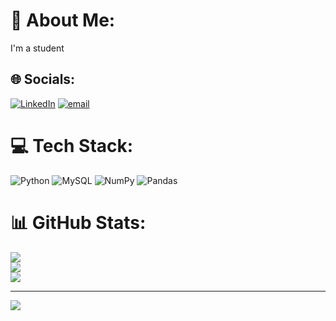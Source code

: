 # 💫 About Me:
I'm a student


## 🌐 Socials:
[![LinkedIn](https://img.shields.io/badge/LinkedIn-%230077B5.svg?logo=linkedin&logoColor=white)](https://linkedin.com/in/https://www.linkedin.com/in/shivananda-sidraybagi?lipi=urn%3Ali%3Apage%3Ad_flagship3_profile_view_base_contact_details%3Bj6f26Yx6RrGqW2KE3WjnkQ%3D%3D) [![email](https://img.shields.io/badge/Email-D14836?logo=gmail&logoColor=white)](mailto:shivanandabagi414@gmail.com) 

# 💻 Tech Stack:
![Python](https://img.shields.io/badge/python-3670A0?style=for-the-badge&logo=python&logoColor=ffdd54) ![MySQL](https://img.shields.io/badge/mysql-4479A1.svg?style=for-the-badge&logo=mysql&logoColor=white) ![NumPy](https://img.shields.io/badge/numpy-%23013243.svg?style=for-the-badge&logo=numpy&logoColor=white) ![Pandas](https://img.shields.io/badge/pandas-%23150458.svg?style=for-the-badge&logo=pandas&logoColor=white)
# 📊 GitHub Stats:
![](https://github-readme-stats.vercel.app/api?username=Shivanandabagi&theme=vue-dark&hide_border=true&include_all_commits=false&count_private=false)<br/>
![](https://nirzak-streak-stats.vercel.app/?user=Shivanandabagi&theme=vue-dark&hide_border=true)<br/>
![](https://github-readme-stats.vercel.app/api/top-langs/?username=Shivanandabagi&theme=vue-dark&hide_border=true&include_all_commits=false&count_private=false&layout=compact)

---
[![](https://visitcount.itsvg.in/api?id=Shivanandabagi&icon=0&color=0)](https://visitcount.itsvg.in)

<!-- Proudly created with GPRM ( https://gprm.itsvg.in ) -->
